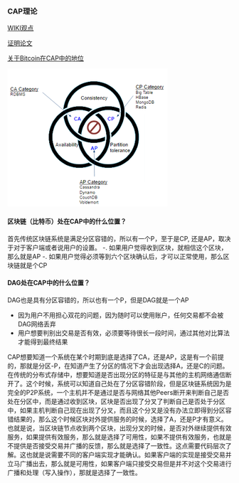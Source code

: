 ### CAP理论
[WIKI观点](https://en.wikipedia.org/wiki/CAP_theorem)

[证明论文](https://www.comp.nus.edu.sg/~gilbert/pubs/BrewersConjecture-SigAct.pdf)

[关于Bitcoin在CAP中的地位](https://www.goland.org/blockchain_and_cap/)

![CAP](../static/CAP.png)

#### 区块链（比特币）处在CAP中的什么位置？
首先传统区块链系统是满足分区容错的，所以有一个P，至于是CP, 还是AP，取决于对于客户端或者说用户的设置。
-. 如果用户觉得收到区块，就相信这个区块，那么就是AP
-. 如果用户觉得必须等到六个区块确认后，才可以正常使用，那么区块链就是个CP

#### DAG处在CAP中的什么位置？
DAG也是具有分区容错的，所以也有一个P，但是DAG就是一个AP
- 因为用户不用担心双花的问题，因为随时可以使用账户，任何交易都不会被DAG网络丢弃
- 用户想要判别出交易是否有效，必须要等待很长一段时间，通过其他对比算法才能得到最终结果

CAP想要知道一个系统在某个时期到底是选择了CA，还是AP，这是有一个前提的，那就是分区-P，在知道产生了分区的情况下才会出现选择A，还是C的问题。在传统的分布式存储中，想要知道是否出现分区的特征是与其他的主机网络通信断开了。这个时候，系统可以知道自己处在了分区容错阶段，但是区块链系统因为是完全的P2P系统，一个主机并不是通过是否与网络其他Peers断开来判断自己是否处在分区中，而是通过收到区块，区块是否出现了分叉了判断自己是否处于分区中，如果主机判断自己现在出现了分叉，而且这个分叉是没有办法立即得到分区容错结果的，那么这个时候区块对外提供服务的时候，选择了A，还是P才有意义。也就是说，当区块链节点收到两个区块，出现分叉的时候，是否对外继续提供有效服务，如果提供有效服务，那么就是选择了可用性，如果不提供有效服务，也就是不提供是否接受交易并广播的反馈，那么就是选择了一致性。这点需要代码层次了解。这也就是说需要不同的客户端实现才能确认。如果客户端的实现是接受交易并立马广播出去，那么就是可用性，如果客户端只接受交易但是并不对这个交易进行广播和处理（写入操作），那就是选择了一致性。
